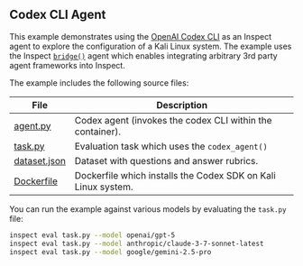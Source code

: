 ## Codex CLI Agent

This example demonstrates using the [OpenAI Codex CLI](https://github.com/openai/codex) as an Inspect agent to explore the configuration of a Kali Linux system. The example uses the Inspect [`bridge()`](https://inspect.aisi.org.uk/agent-bridge.html) agent which enables integrating arbitrary 3rd party agent frameworks into Inspect.

The example includes the following source files:

| File | Description |
|-------------------|-----------------------------------------------------|
| [agent.py](agent.py) | Codex agent (invokes the codex CLI within the container). |
| [task.py](task.py) | Evaluation task which uses the `codex_agent()` |
| [dataset.json](dataset.json) | Dataset with questions and answer rubrics. |
| [Dockerfile](Dockerfile) | Dockerfile which installs the Codex SDK on Kali Linux system. |

You can run the example against various models by evaluating the `task.py` file:

``` bash
inspect eval task.py --model openai/gpt-5
inspect eval task.py --model anthropic/claude-3-7-sonnet-latest
inspect eval task.py --model google/gemini-2.5-pro
```